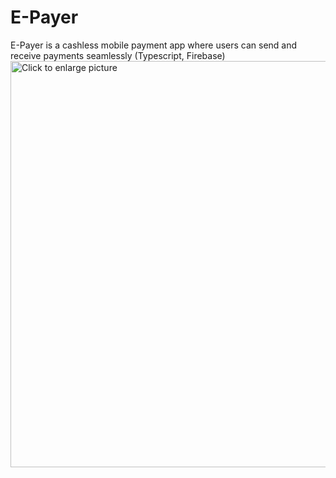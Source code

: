# E-Payer
E-Payer is a cashless mobile payment app where users can send and receive payments seamlessly (Typescript, Firebase)
<a href="https://drive.google.com/uc?export=view&id=<FILEID>"><img src="https://drive.google.com/uc?export=view&id=183rLR2xYBQkNvlgFvob7O5OhwO7f1NQA" style="width: 650px; max-width: 100%; height: auto" title="Click to enlarge picture" />
